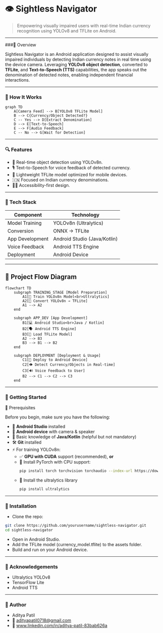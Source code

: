 # 👁️ Sightless Navigator

> Empowering visually impaired users with real-time Indian currency recognition using YOLOv8 and TFLite on Android.

---

###📱 Overview

Sightless Navigator is an Android application designed to assist visually impaired individuals by detecting Indian currency notes in real time   using the device camera. Leveraging **YOLOv8 object detection**, converted to **TFLite**, and **Text-to-Speech (TTS)** capabilities, the app speaks out the denomination of detected notes, enabling independent financial interactions.

---

### 🧠 How It Works

```mermaid
graph TD
    A[Camera Feed] --> B[YOLOv8 TFLite Model]
    B --> C{Currency/Object Detected?}
    C -- Yes --> D[Extract Denomination]
    D --> E[Text-to-Speech]
    E --> F[Audio Feedback]
    C -- No --> G[Wait for Detection]
```

---

### 🔍 Features

- 🔎 Real-time object detection using YOLOv8n.
- 🎙️ Text-to-Speech for voice feedback of detected currency.
- 📲 Lightweight TFLite model optimized for mobile devices.
- 🇮🇳 Focused on Indian currency denominations.
- 🧑‍🦯 Accessibility-first design.

---

### 🧰 Tech Stack

| Component        | Technology                          |
|------------------|-------------------------------------|
| Model Training   | YOLOv8n (Ultralytics)               |
| Conversion       | ONNX → TFLite                       |
| App Development  | Android Studio (Java/Kotlin)        |
| Voice Feedback   | Android TTS Engine                  |
| Deployment       | Android Device                      |

--- 

## 🚀 Project Flow Diagram

```mermaid
flowchart TD
    subgraph TRAINING_STAGE [Model Preparation]
        A1[🧠 Train YOLOv8n Model<br>Ultralytics]
        A2[🔄 Convert YOLOv8n → TFLite]
        A1 --> A2 
    end

    subgraph APP_DEV [App Development]
        B1[💻 Android Studio<br>Java / Kotlin]
        B2[🗣️ Android TTS Engine]
        B3[📲 Load TFLite Model]
        A2 --> B3
        B3 --> B1 --> B2
    end

    subgraph DEPLOYMENT [Deployment & Usage]
        C1[📱 Deploy to Android Device]
        C2[👁️ Detect Currency/Objects in Real-time]
        C3[🔊 Voice Feedback to User]
        B2 --> C1 --> C2 --> C3
    end
```

---

### 🏁 Getting Started
🔧 Prerequisites

Before you begin, make sure you have the following:

- 📱 **Android Studio** installed
- 🔌 **Android device** with camera & speaker
- 🧠 Basic knowledge of **Java/Kotlin** (helpful but not mandatory)
- 🛠️ **Git** installed
- ⚡ For training YOLOv8n:
  - ✅ **GPU with CUDA** support (recommended), **or**
  - 🐍 Install PyTorch with CPU support:  
    ```bash
    pip install torch torchvision torchaudio --index-url https://download.pytorch.org/whl/cu126
    ```
  - 🧰 Install the ultralytics library
    ```bash
    pip install ultralytics
    ```


---

### 🚀 Installation
- Clone the repo:

```bash
git clone https://github.com/yourusername/sightless-navigator.git
cd sightless-navigator
```
- Open in Android Studio.
- Add the TFLite model (currency_model.tflite) to the assets folder.
- Build and run on your Android device.

---

### 🙌 Acknowledgements
- Ultralytics YOLOv8
- TensorFlow Lite
- Android TTS

---

### 👤 Author

- Aditya Patil
- 📧 adityapatil0718@gmail.com
- 🔗 www.linkedin.com/in/aditya-patil-83bab626a
